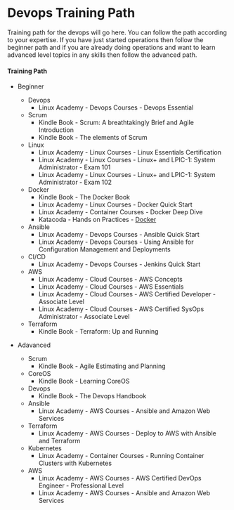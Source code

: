 Devops Training Path
===========================

Training path for the devops will go here.
You can follow the path according to your expertise. If you have just started operations then follow the beginner path and if you are already doing operations and want to learn advanced level topics in any skills then follow the advanced path.


#### Training Path

* Beginner
	* Devops
		* Linux Academy - Devops Courses - Devops Essential
	* Scrum
		* Kindle Book - Scrum: A breathtakingly Brief and Agile Introduction
		* Kindle Book - The elements of Scrum
	* Linux
		* Linux Academy - Linux Courses - Linux Essentials Certification
		* Linux Academy - Linux Courses - Linux+ and LPIC-1: System Administrator - Exam 101
		* Linux Academy - Linux Courses - Linux+ and LPIC-1: System Administrator - Exam 102
	* Docker
		* Kindle Book - The Docker Book
		* Linux Academy - Linux Courses - Docker Quick Start
		* Linux Academy - Container Courses - Docker Deep Dive
		* Katacoda - Hands on Practices - [Docker](https://www.katacoda.com/courses/docker)
	* Ansible
		* Linux Academy - Devops Courses - Ansible Quick Start
		* Linux Academy - Devops Courses - Using Ansible for Configuration Management and Deployments
	* CI/CD 
		* Linux Academy - Devops Courses - Jenkins Quick Start
	* AWS
		* Linux Academy - Cloud Courses - AWS Concepts
		* Linux Academy - Cloud Courses - AWS Essentials
		* Linux Academy - Cloud Courses - AWS Certified Developer - Associate Level
		* Linux Academy - Cloud Courses - AWS Certified SysOps Administrator - Associate Level
	* Terraform
		* Kindle Book - Terraform: Up and Running

* Adavanced
	* Scrum
		* Kindle Book - Agile Estimating and Planning
	* CoreOS
		* Kindle Book - Learning CoreOS
	* Devops
		* Kindle Book - The Devops Handbook
	* Ansible
		* Linux Academy - AWS Courses - Ansible and Amazon Web Services
	* Terraform
		* Linux Academy - AWS Courses - Deploy to AWS with Ansible and Terraform
	* Kubernetes
		* Linux Academy - Container Courses - Running Container Clusters with Kubernetes
	* AWS
		* Linux Academy - AWS Courses - AWS Certified DevOps Engineer - Professional Level
		* Linux Academy - AWS Courses - Ansible and Amazon Web Services
